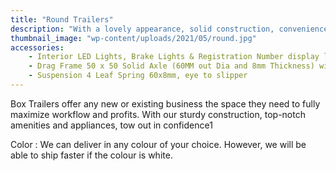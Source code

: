 ```yaml
---
title: "Round Trailers"
description: "With a lovely appearance, solid construction, convenience and cost-effectiveness, the Round Trailers are unique and custom-built to meet the needs of the client."
thumbnail_image: "wp-content/uploads/2021/05/round.jpg"
accessories:
    - Interior LED Lights, Brake Lights & Registration Number display light
    - Drag Frame 50 x 50 Solid Axle (60MM out Dia and 8mm Thickness) with Override Brakes.
    - Suspension 4 Leaf Spring 60x8mm, eye to slipper
---
```

Box Trailers offer any new or existing business the space they need to fully maximize workflow and profits.  With our sturdy construction, top-notch amenities and appliances, tow out in confidence1

Color : We can deliver in any colour of your choice. However, we will be able to ship faster if the colour is white.
